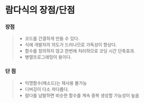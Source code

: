 # 람다식의 장점/단점

### 장점 

> * 코드를 간결하게 만들 수 있다.
> * 식에 개발자의 의도가 드러나므로 가독성이 향상다.
> * 함수를 정의하지 않고 한번에 처리하므로 코딩 시간 단축효과.
> * 병렬프로그래밍이 용이다.

###  단 점 

> * 익명함수\(메소드\)는 재사용 불가능
> * 디버깅이 다소 까다롭다.
> * 람다를 남발하면 비슷한 함수를 계속 중복 생성할 가능성이 높음



